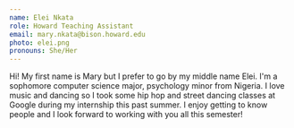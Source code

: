 ```yaml
---
name: Elei Nkata
role: Howard Teaching Assistant
email: mary.nkata@bison.howard.edu
photo: elei.png
pronouns: She/Her
---
```

Hi! My first name is Mary but I prefer to go by my middle name Elei. I'm a sophomore computer science major, psychology minor from Nigeria. I love music and dancing so I took some hip hop and street dancing classes at Google during my internship this past summer. I enjoy getting to know people and I look forward to working with you all this semester!

